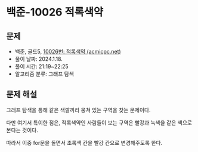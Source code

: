 # 백준-10026 적록색약

## 문제

- 백준, 골드5, [10026번: 적록색약 (acmicpc.net)](https://www.acmicpc.net/problem/10026)
- 풀이 날짜: 2024.1.18.
- 풀이 시간: 21:19~22:25
- 알고리즘 분류: 그래프 탐색

## 문제 해설

그래프 탐색을 통해 같은 색깔끼리 뭉쳐 있는 구역을 찾는 문제이다.

다만 여기서 특이한 점은, 적록색약인 사람들이 보는 구역은 빨강과 녹색을 같은 색으로 본다는 것이다.

따라서 이중 for문을 돌면서 초록색 칸을 빨강 칸으로 변경해주도록 한다.
